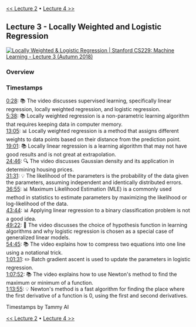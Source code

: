 [<< Lecture 2](lecture_2.md) • [Lecture 4 >>](lecture_4.md)
## Lecture 3 - Locally Weighted and Logistic Regression

[![Locally Weighted & Logistic Regression | Stanford CS229: Machine Learning - Lecture 3 (Autumn 2018)](https://markdown-videos-api.jorgenkh.no/url?url=https%3A%2F%2Fwww.youtube.com%2Fwatch%3Fv%3Dhet9HFqo1TQ%26list%3DPLoROMvodv4rMiGQp3WXShtMGgzqpfVfbU%26index%3D3)](https://www.youtube.com/watch?v=het9HFqo1TQ&list=PLoROMvodv4rMiGQp3WXShtMGgzqpfVfbU&index=3)

### Overview

### Timestamps

[0:28](https://youtu.be/het9HFqo1TQ?si=Mz6Fi-UvHLYq08Ls&t=28): 📚 The video discusses supervised learning, specifically linear regression, locally weighted regression, and logistic regression.  
[5:38](https://youtu.be/het9HFqo1TQ?si=Mz6Fi-UvHLYq08Ls&t=338): 📚 Locally weighted regression is a non-parametric learning algorithm that requires keeping data in computer memory.  
[13:05](https://youtu.be/het9HFqo1TQ?si=Mz6Fi-UvHLYq08Ls&t=785): 📊 Locally weighted regression is a method that assigns different weights to data points based on their distance from the prediction point.  
[19:01](https://youtu.be/het9HFqo1TQ?si=Mz6Fi-UvHLYq08Ls&t=1141): 📚 Locally linear regression is a learning algorithm that may not have good results and is not great at extrapolation.  
[24:46](https://youtu.be/het9HFqo1TQ?si=Mz6Fi-UvHLYq08Ls&t=1486): 🔍 The video discusses Gaussian density and its application in determining housing prices.  
[31:31](https://youtu.be/het9HFqo1TQ?si=Mz6Fi-UvHLYq08Ls&t=1891): 💡 The likelihood of the parameters is the probability of the data given the parameters, assuming independent and identically distributed errors.  
[36:55](https://youtu.be/het9HFqo1TQ?si=Mz6Fi-UvHLYq08Ls&t=2215): 📊 Maximum Likelihood Estimation (MLE) is a commonly used method in statistics to estimate parameters by maximizing the likelihood or log-likelihood of the data.  
[43:44](https://youtu.be/het9HFqo1TQ?si=Mz6Fi-UvHLYq08Ls&t=2624): 📊 Applying linear regression to a binary classification problem is not a good idea.  
[49:22](https://youtu.be/het9HFqo1TQ?si=Mz6Fi-UvHLYq08Ls&t=2962): 🎯 The video discusses the choice of hypothesis function in learning algorithms and why logistic regression is chosen as a special case of generalized linear models.  
[54:45](https://youtu.be/het9HFqo1TQ?si=Mz6Fi-UvHLYq08Ls&t=3285): 📚 The video explains how to compress two equations into one line using a notational trick.  
[1:01:31](https://youtu.be/het9HFqo1TQ?si=Mz6Fi-UvHLYq08Ls&t=3691): ✏️ Batch gradient ascent is used to update the parameters in logistic regression.  
[1:07:52](https://youtu.be/het9HFqo1TQ?si=Mz6Fi-UvHLYq08Ls&t=4072): 📚 The video explains how to use Newton's method to find the maximum or minimum of a function.  
[1:13:55](https://youtu.be/het9HFqo1TQ?si=Mz6Fi-UvHLYq08Ls&t=4435): 💡 Newton's method is a fast algorithm for finding the place where the first derivative of a function is 0, using the first and second derivatives.  
  
Timestamps by Tammy AI

[<< Lecture 2](lecture_2.md) • [Lecture 4 >>](lecture_4.md)